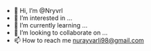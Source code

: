 - 👋 Hi, I’m @Nryvrl
- 👀 I’m interested in ...
- 🌱 I’m currently learning ...
- 💞️ I’m looking to collaborate on ...
- 📫 How to reach me nurayvarli98@gmail.com

<!---
Nryvrl/Nryvrl is a ✨ special ✨ repository because its `README.md` (this file) appears on your GitHub profile.
You can click the Preview link to take a look at your changes.
--->
